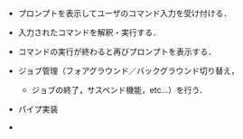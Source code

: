 - プロンプトを表示してユーザのコマンド入力を受け付ける．

- 入力されたコマンドを解釈・実行する．

- コマンドの実行が終わると再びプロンプトを表示する．

- ジョブ管理（フォアグラウンド／バックグラウンド切り替え，
  - ジョブの終了，サスペンド機能，etc…）を行う．

- パイプ実装

- 
